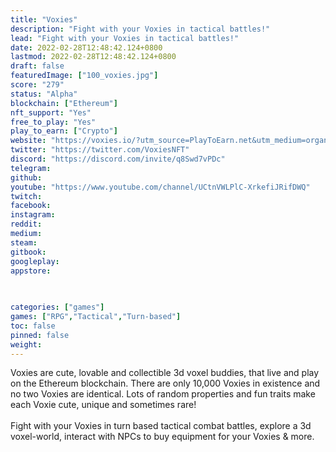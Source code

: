 ```yaml
---
title: "Voxies"
description: "Fight with your Voxies in tactical battles!"
lead: "Fight with your Voxies in tactical battles!"
date: 2022-02-28T12:48:42.124+0800
lastmod: 2022-02-28T12:48:42.124+0800
draft: false
featuredImage: ["100_voxies.jpg"]
score: "279"
status: "Alpha"
blockchain: ["Ethereum"]
nft_support: "Yes"
free_to_play: "Yes"
play_to_earn: ["Crypto"]
website: "https://voxies.io/?utm_source=PlayToEarn.net&utm_medium=organic&utm_campaign=gamepage"
twitter: "https://twitter.com/VoxiesNFT"
discord: "https://discord.com/invite/q8Swd7vPDc"
telegram: 
github: 
youtube: "https://www.youtube.com/channel/UCtnVWLPlC-XrkefiJRifDWQ"
twitch: 
facebook: 
instagram: 
reddit: 
medium: 
steam: 
gitbook: 
googleplay: 
appstore: 

  
    
categories: ["games"]
games: ["RPG","Tactical","Turn-based"]
toc: false
pinned: false
weight: 
---
```

Voxies are cute, lovable and collectible 3d voxel buddies, that live and play on the Ethereum blockchain. There are only 10,000 Voxies in existence and no two Voxies are identical. Lots of random properties and fun traits make each Voxie cute, unique and sometimes rare!<br> <br> Fight with your Voxies in turn based tactical combat battles, explore a 3d voxel-world, interact with NPCs to buy equipment for your Voxies &amp; more.